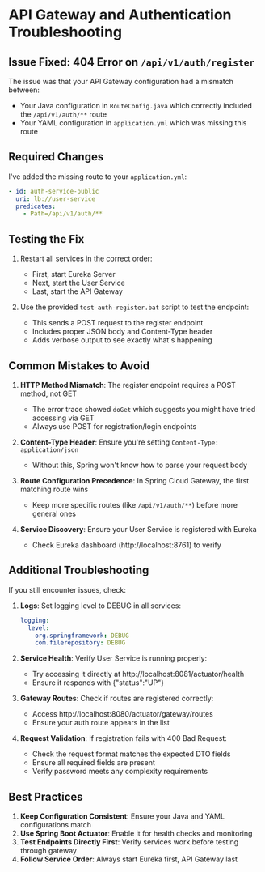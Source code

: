# API Gateway and Authentication Troubleshooting

## Issue Fixed: 404 Error on `/api/v1/auth/register`

The issue was that your API Gateway configuration had a mismatch between:
- Your Java configuration in `RouteConfig.java` which correctly included the `/api/v1/auth/**` route
- Your YAML configuration in `application.yml` which was missing this route

## Required Changes

I've added the missing route to your `application.yml`:

```yaml
- id: auth-service-public
  uri: lb://user-service
  predicates:
    - Path=/api/v1/auth/**
```

## Testing the Fix

1. Restart all services in the correct order:
   - First, start Eureka Server
   - Next, start the User Service
   - Last, start the API Gateway

2. Use the provided `test-auth-register.bat` script to test the endpoint:
   - This sends a POST request to the register endpoint
   - Includes proper JSON body and Content-Type header
   - Adds verbose output to see exactly what's happening

## Common Mistakes to Avoid

1. **HTTP Method Mismatch**: The register endpoint requires a POST method, not GET
   - The error trace showed `doGet` which suggests you might have tried accessing via GET
   - Always use POST for registration/login endpoints

2. **Content-Type Header**: Ensure you're setting `Content-Type: application/json`
   - Without this, Spring won't know how to parse your request body

3. **Route Configuration Precedence**: In Spring Cloud Gateway, the first matching route wins
   - Keep more specific routes (like `/api/v1/auth/**`) before more general ones

4. **Service Discovery**: Ensure your User Service is registered with Eureka
   - Check Eureka dashboard (http://localhost:8761) to verify

## Additional Troubleshooting

If you still encounter issues, check:

1. **Logs**: Set logging level to DEBUG in all services:
   ```yaml
   logging:
     level:
       org.springframework: DEBUG
       com.filerepository: DEBUG
   ```

2. **Service Health**: Verify User Service is running properly:
   - Try accessing it directly at http://localhost:8081/actuator/health
   - Ensure it responds with {"status":"UP"}

3. **Gateway Routes**: Check if routes are registered correctly:
   - Access http://localhost:8080/actuator/gateway/routes
   - Ensure your auth route appears in the list

4. **Request Validation**: If registration fails with 400 Bad Request:
   - Check the request format matches the expected DTO fields
   - Ensure all required fields are present
   - Verify password meets any complexity requirements

## Best Practices

1. **Keep Configuration Consistent**: Ensure your Java and YAML configurations match
2. **Use Spring Boot Actuator**: Enable it for health checks and monitoring
3. **Test Endpoints Directly First**: Verify services work before testing through gateway
4. **Follow Service Order**: Always start Eureka first, API Gateway last
